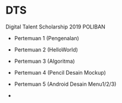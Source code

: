 # DTS
Digital Talent Scholarship 2019 POLIBAN



- Pertemuan 1 (Pengenalan)
- Pertemuan 2 (HelloWorld)
- Pertemuan 3 (Algoritma)
- Pertemuan 4 (Pencil Desain Mockup)
- Pertemuan 5 (Android Desain Menu1/2/3)

-
